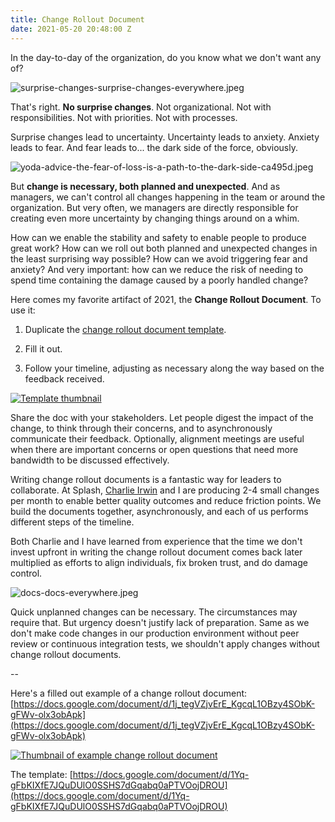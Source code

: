 ```yaml
---
title: Change Rollout Document
date: 2021-05-20 20:48:00 Z
---
```


In the day-to-day of the organization, do you know what we don't want any of?

![surprise-changes-surprise-changes-everywhere.jpeg](/uploads/surprise-changes-surprise-changes-everywhere.jpeg)

That's right. **No surprise changes**. Not organizational. Not with responsibilities. Not with priorities. Not with processes.

Surprise changes lead to uncertainty. Uncertainty leads to anxiety. Anxiety leads to fear. And fear leads to... the dark side of the force, obviously.

![yoda-advice-the-fear-of-loss-is-a-path-to-the-dark-side-ca495d.jpeg](/uploads/yoda-advice-the-fear-of-loss-is-a-path-to-the-dark-side-ca495d.jpeg)

But **change is necessary, both planned and unexpected**. And as managers, we can't control all changes happening in the team or around the organization. But very often, we managers are directly responsible for creating even more uncertainty by changing things around on a whim.

How can we enable the stability and safety to enable people to produce great work? How can we roll out both planned and unexpected changes in the least surprising way possible? How can we avoid triggering fear and anxiety? And very important: how can we reduce the risk of needing to spend time containing the damage caused by a poorly handled change?

Here comes my favorite artifact of 2021, the **Change Rollout Document**. To use it:

1. Duplicate the [change rollout document template](https://docs.google.com/document/d/1Yq-gFbKIXfE7JQuDUlO0SSHS7dGqabq0aPTVOojDROU).

2. Fill it out.

3. Follow your timeline, adjusting as necessary along the way based on the feedback received.

[![Template thumbnail](/uploads/Screen%20Shot%202021-05-22%20at%2016.10.39%20copy.png)](https://docs.google.com/document/d/1Yq-gFbKIXfE7JQuDUlO0SSHS7dGqabq0aPTVOojDROU)

Share the doc with your stakeholders. Let people digest the impact of the change, to think through their concerns, and to asynchronously communicate their feedback. Optionally, alignment meetings are useful when there are important concerns or open questions that need more bandwidth to be discussed effectively.

Writing change rollout documents is a fantastic way for leaders to collaborate. At Splash, [Charlie Irwin](https://www.linkedin.com/in/charleslrirwin/) and I are producing 2-4 small changes per month to enable better quality outcomes and reduce friction points. We build the documents together, asynchronously, and each of us performs different steps of the timeline.

Both Charlie and I have learned from experience that the time we don't invest upfront in writing the change rollout document comes back later multiplied as efforts to align individuals, fix broken trust, and do damage control.

![docs-docs-everywhere.jpeg](/uploads/docs-docs-everywhere.jpeg)

Quick unplanned changes can be necessary. The circumstances may require that. But urgency doesn't justify lack of preparation. Same as we don't make code changes in our production environment without peer review or continuous integration tests, we shouldn't apply changes without change rollout documents.

--

Here's a filled out example of a change rollout document: [https://docs.google.com/document/d/1j_tegVZjvErE_KgcqL1OBzy4SObK-gFWv-olx3obApk](https://docs.google.com/document/d/1j_tegVZjvErE_KgcqL1OBzy4SObK-gFWv-olx3obApk)

[![Thumbnail of example change rollout document](/uploads/Screen%20Shot%202021-05-22%20at%2014.28.59%20copy.png)](https://docs.google.com/document/d/1j_tegVZjvErE_KgcqL1OBzy4SObK-gFWv-olx3obApk)

The template: [https://docs.google.com/document/d/1Yq-gFbKIXfE7JQuDUlO0SSHS7dGqabq0aPTVOojDROU](https://docs.google.com/document/d/1Yq-gFbKIXfE7JQuDUlO0SSHS7dGqabq0aPTVOojDROU)